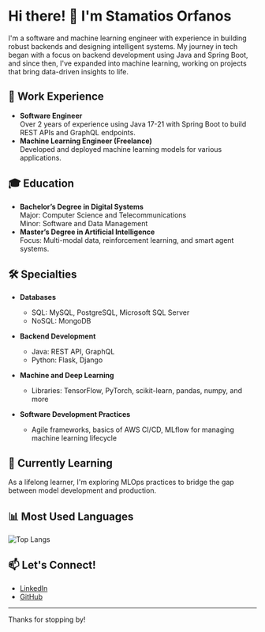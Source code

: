 # Hi there! 👋 I'm Stamatios Orfanos

I'm a software and machine learning engineer with experience in building robust backends and designing intelligent systems. My journey in tech began with a focus on backend development using Java and Spring Boot, and since then, I've expanded into machine learning, working on projects that bring data-driven insights to life.


## 💼 Work Experience

- **Software Engineer**  
  Over 2 years of experience using Java 17-21 with Spring Boot to build REST APIs and GraphQL endpoints.  
- **Machine Learning Engineer (Freelance)**  
  Developed and deployed machine learning models for various applications.


## 🎓 Education

- **Bachelor’s Degree in Digital Systems**  
  Major: Computer Science and Telecommunications  
  Minor: Software and Data Management
- **Master’s Degree in Artificial Intelligence**  
  Focus: Multi-modal data, reinforcement learning, and smart agent systems.


## 🛠 Specialties

- **Databases**  
  - SQL: MySQL, PostgreSQL, Microsoft SQL Server  
  - NoSQL: MongoDB  

- **Backend Development**  
  - Java: REST API, GraphQL  
  - Python: Flask, Django  

- **Machine and Deep Learning**  
  - Libraries: TensorFlow, PyTorch, scikit-learn, pandas, numpy, and more

- **Software Development Practices**  
  - Agile frameworks, basics of AWS CI/CD, MLflow for managing machine learning lifecycle  



## 🌱 Currently Learning

As a lifelong learner, I'm exploring MLOps practices to bridge the gap between model development and production.


## 📊 Most Used Languages

![Top Langs](https://github-readme-stats.vercel.app/api/top-langs/?username=StamatisOrfanos&layout=compact&hide=html&theme=dracula)




## 📫 Let's Connect!

- [LinkedIn](https://www.linkedin.com/in/stamatis-orfanos-9ba12b1b3/)
- [GitHub](https://github.com/StamatisOrfanos)

---

Thanks for stopping by!
